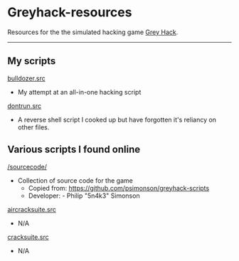 # Greyhack-resources
Resources for the the simulated hacking game [Grey Hack](https://store.steampowered.com/app/605230/Grey_Hack/).

-----
## My scripts
[bulldozer.src](https://github.com/dozmert/Greyhack-resources/blob/main/bulldozer.src.md)
- My attempt at an all-in-one hacking script

[dontrun.src](https://github.com/dozmert/Greyhack-resources/blob/main/dontrun.src.md)
 - A reverse shell script I cooked up but have forgotten it's reliancy on other files.

## Various scripts I found online
[/sourcecode/](https://github.com/dozmert/Greyhack-resources/sourcecode)
- Collection of source code for the game
  - Copied from: https://github.com/psimonson/greyhack-scripts
  - Developer: -   Philip "5n4k3" Simonson

[aircracksuite.src](https://github.com/dozmert/Greyhack-resources/blob/main/aircracksuite.src.md)
- N/A

[cracksuite.src](https://github.com/dozmert/Greyhack-resources/blob/main/cracksuite.src.md)
- N/A
